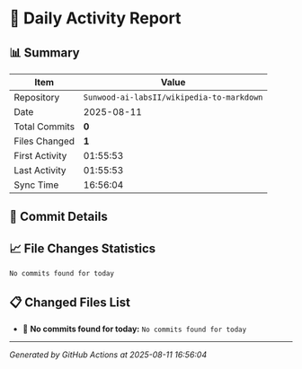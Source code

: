 # 📅 Daily Activity Report

## 📊 Summary
| Item | Value |
|------|-------|
| Repository | `Sunwood-ai-labsII/wikipedia-to-markdown` |
| Date | 2025-08-11 |
| Total Commits | **0** |
| Files Changed | **1** |
| First Activity | 01:55:53 |
| Last Activity | 01:55:53 |
| Sync Time | 16:56:04 |

## 📝 Commit Details

## 📈 File Changes Statistics

```diff
No commits found for today
```

## 📋 Changed Files List

- 📝 **No commits found for today:** `No commits found for today`

---
*Generated by GitHub Actions at 2025-08-11 16:56:04*

